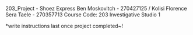203_Project - Shoez Express
Ben Moskovitch - 270427125 / 
Kolisi Florence Sera Taele - 270357713
Course Code: 203 Investigative Studio 1 

*write instructions last once project completed~!
